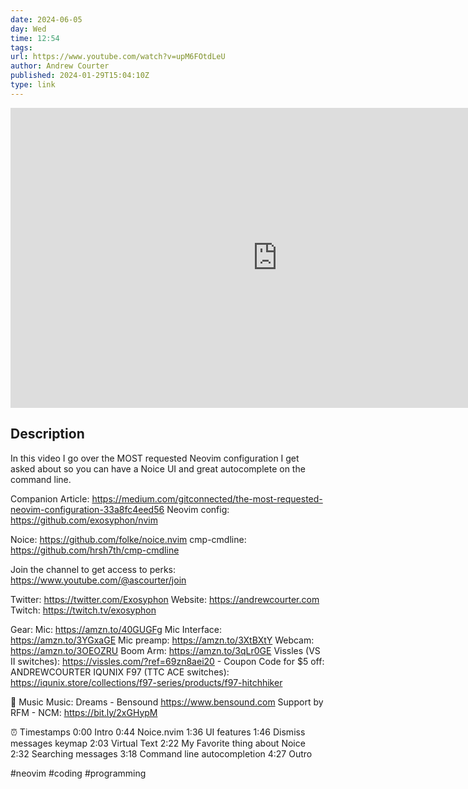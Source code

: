 ```yaml
---
date: 2024-06-05
day: Wed
time: 12:54
tags:
url: https://www.youtube.com/watch?v=upM6FOtdLeU
author: Andrew Courter
published: 2024-01-29T15:04:10Z
type: link
---
```



<iframe width="854" height="480" src="https://www.youtube.com/embed/upM6FOtdLeU" frameborder="0" allowfullscreen></iframe>

## Description
In this video I go over the MOST requested Neovim configuration I get asked about so you can have a Noice UI and great autocomplete on the command line.

Companion Article:  https://medium.com/gitconnected/the-most-requested-neovim-configuration-33a8fc4eed56
Neovim config: https://github.com/exosyphon/nvim

Noice: https://github.com/folke/noice.nvim
cmp-cmdline: https://github.com/hrsh7th/cmp-cmdline

Join the channel to get access to perks:
https://www.youtube.com/@ascourter/join

Twitter: https://twitter.com/Exosyphon
Website: https://andrewcourter.com
Twitch: https://twitch.tv/exosyphon

Gear:
Mic: https://amzn.to/40GUGFg
Mic Interface: https://amzn.to/3YGxaGE
Mic preamp: https://amzn.to/3XtBXtY
Webcam: https://amzn.to/3OEOZRU
Boom Arm: https://amzn.to/3qLr0GE
Vissles (VS II switches): https://vissles.com/?ref=69zn8aei20 - Coupon Code for $5 off: ANDREWCOURTER
IQUNIX F97 (TTC ACE switches): https://iqunix.store/collections/f97-series/products/f97-hitchhiker

🎵 Music
Music: Dreams - Bensound
https://www.bensound.com
Support by RFM - NCM: https://bit.ly/2xGHypM

⏰ Timestamps
0:00 Intro
0:44 Noice.nvim
1:36 UI features
1:46 Dismiss messages keymap
2:03 Virtual Text
2:22 My Favorite thing about Noice
2:32 Searching messages
3:18 Command line autocompletion
4:27 Outro

#neovim #coding #programming